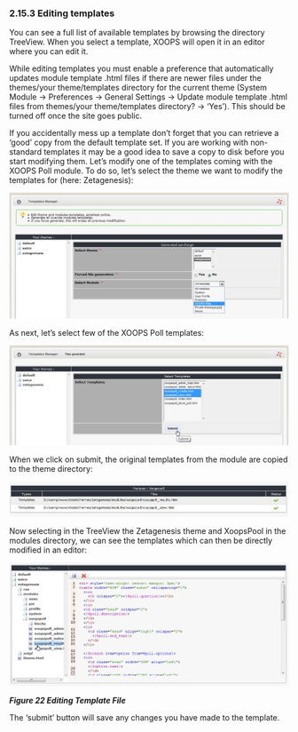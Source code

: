 ### 2.15.3	Editing templates

You can see a full list of available templates by browsing the directory TreeView. When you select a template, XOOPS will open it in an editor where you can edit it. 

While editing templates you must enable a preference that automatically updates module template .html files if there are newer files under the themes/your theme/templates directory for the current theme (System Module -> Preferences -> General Settings -> Update module template .html files from themes/your theme/templates directory? -> ‘Yes’). This should be turned off once the site goes public.

If you accidentally mess up a template don’t forget that you can retrieve a ‘good’ copy from the default template set. If you are working with non-standard templates it may be a good idea to save a copy to disk before you start modifying them. 
Let’s modify one of the templates coming with the XOOPS Poll module. To do so, let’s select the theme we want to modify the templates for (here: Zetagenesis):

![img_105.jpg](../assets/img_105.jpg)  

As next, let’s select few of the XOOPS Poll templates: 

![img_104.jpg](../assets/img_106.jpg)  

When we click on submit, the original templates from the module are copied to the theme directory:
 
![img_104.jpg](../assets/img_107.jpg) 

Now selecting in the TreeView the Zetagenesis theme and XoopsPool in the modules directory, we can see the templates which can then be directly modified in an editor:
 
![img_104.jpg](../assets/img_108.jpg) 

***Figure 22 Editing Template File***

The ‘submit’ button will save any changes you have made to the template.
